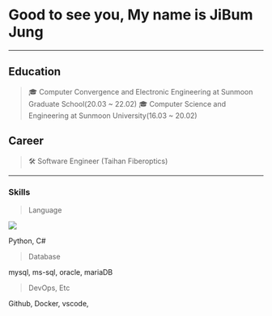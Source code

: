 # Good to see you, My name is JiBum Jung
---
## Education

>🎓 Computer Convergence and Electronic Engineering at Sunmoon Graduate School(20.03 ~ 22.02)
>🎓 Computer Science and Engineering at Sunmoon University(16.03 ~ 20.02)

## Career

> 🛠 Software Engineer (Taihan Fiberoptics)
---

### Skills
> Language

<img src="https://img.shields.io/badge/-python-blue"/>

Python, C#

> Database

mysql, ms-sql, oracle, mariaDB

> DevOps, Etc

Github, Docker, vscode,

<!--
**JungJiBum/JungJiBum** is a ✨ _special_ ✨ repository because its `README.md` (this file) appears on your GitHub profile.

Here are some ideas to get you started:

- 🔭 I’m currently working on ...
- 🌱 I’m currently learning ...
- 👯 I’m looking to collaborate on ...
- 🤔 I’m looking for help with ...
- 💬 Ask me about ...
- 📫 How to reach me: ...
- 😄 Pronouns: ...
- ⚡ Fun fact: ...
-->

